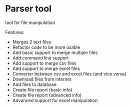 # Parser tool

tool for file manipulation

Features:
- Merges 2 text files
- Refactor code to be more usable
- Add basic support to merge multiple files
- Add command line support
- Add support to merge csv files
- Add support to merge excel files
- Converter between csv and excel files (and vice versa)
- Download files from internet
- Add files to database
- Create file report (basic info)
- Create file report (advanced info)
- Advanced support for excel manipulation